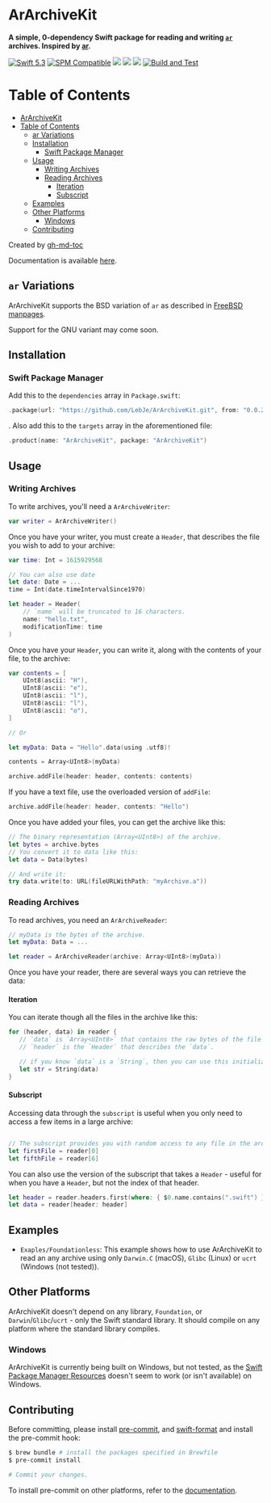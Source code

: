 # ArArchiveKit

**A simple, 0-dependency Swift package for reading and writing [`ar`](<https://en.wikipedia.org/wiki/Ar_(Unix)>) archives. Inspired by [ar](https://github.com/blakesmith/ar).**

[![Swift 5.3](https://img.shields.io/badge/Swift-5.3-brightgreen?logo=swift)](https://swift.org)
[![SPM Compatible](https://img.shields.io/badge/SPM-compatible-brightgreen.svg)](https://swift.org/package-manager)
[![](https://img.shields.io/endpoint?url=https%3A%2F%2Fswiftpackageindex.com%2Fapi%2Fpackages%2FLebJe%2FArArchiveKit%2Fbadge%3Ftype%3Dswift-versions)](https://swiftpackageindex.com/LebJe/ArArchiveKit)
[![](https://img.shields.io/endpoint?url=https%3A%2F%2Fswiftpackageindex.com%2Fapi%2Fpackages%2FLebJe%2FArArchiveKit%2Fbadge%3Ftype%3Dplatforms)](https://swiftpackageindex.com/LebJe/ArArchiveKit)
[![](https://img.shields.io/github/v/tag/LebJe/ArArchiveKit)](https://github.com/LebJe/ArArchiveKit/releases)
[![Build and Test](https://github.com/LebJe/ArArchiveKit/workflows/Build%20and%20Test/badge.svg)](https://github.com/LebJe/ArArchiveKit/actions?query=workflow%3A%22Build+and+Test%22)

# Table of Contents

<!--ts-->

-   [ArArchiveKit](#ararchivekit)
-   [Table of Contents](#table-of-contents)
    -   [ar Variations](#ar-variations)
    -   [Installation](#installation)
        -   [Swift Package Manager](#swift-package-manager)
    -   [Usage](#usage)
        -   [Writing Archives](#writing-archives)
        -   [Reading Archives](#reading-archives)
            -   [Iteration](#iteration)
            -   [Subscript](#subscript)
    -   [Examples](#examples)
    -   [Other Platforms](#other-platforms)
        -   [Windows](#windows)
    -   [Contributing](#contributing)

<!-- Added by: lebje, at: Fri Apr  9 18:48:17 EDT 2021 -->

<!--te-->

Created by [gh-md-toc](https://github.com/ekalinin/github-markdown-toc)

Documentation is available [here](https://lebje.github.io/ArArchiveKit).

## `ar` Variations

ArArchiveKit supports the BSD variation of `ar` as described in [FreeBSD manpages](https://www.freebsd.org/cgi/man.cgi?query=ar&sektion=5).

Support for the GNU variant may come soon.

## Installation

### Swift Package Manager

Add this to the `dependencies` array in `Package.swift`:

```swift
.package(url: "https://github.com/LebJe/ArArchiveKit.git", from: "0.0.2")
```

. Also add this to the `targets` array in the aforementioned file:

```swift
.product(name: "ArArchiveKit", package: "ArArchiveKit")
```

## Usage

### Writing Archives

To write archives, you'll need a `ArArchiveWriter`:

```swift
var writer = ArArchiveWriter()
```

Once you have your writer, you must create a `Header`, that describes the file you wish to add to your archive:

```swift
var time: Int = 1615929568

// You can also use date
let date: Date = ...
time = Int(date.timeIntervalSince1970)

let header = Header(
	// `name` will be truncated to 16 characters.
	name: "hello.txt",
	modificationTime: time
)
```

Once you have your `Header`, you can write it, along with the contents of your file, to the archive:

```swift
var contents = [
	UInt8(ascii: "H"),
	UInt8(ascii: "e"),
	UInt8(ascii: "l"),
	UInt8(ascii: "l"),
	UInt8(ascii: "o"),
]

// Or

let myData: Data = "Hello".data(using .utf8)!

contents = Array<UInt8>(myData)

archive.addFile(header: header, contents: contents)
```

If you have a text file, use the overloaded version of `addFile`:

```swift
archive.addFile(header: header, contents: "Hello")
```

Once you have added your files, you can get the archive like this:

```swift
// The binary representation (Array<UInt8>) of the archive.
let bytes = archive.bytes
// You convert it to data like this:
let data = Data(bytes)

// And write it:
try data.write(to: URL(fileURLWithPath: "myArchive.a"))
```

### Reading Archives

To read archives, you need an `ArArchiveReader`:

```swift
// myData is the bytes of the archive.
let myData: Data = ...

let reader = ArArchiveReader(archive: Array<UInt8>(myData))
```

Once you have your reader, there are several ways you can retrieve the data:

#### Iteration

You can iterate though all the files in the archive like this:

```swift
for (header, data) in reader {
   // `data` is `Array<UInt8>` that contains the raw bytes of the file in the archive.
   // `header` is the `Header` that describes the `data`.

   // if you know `data` is a `String`, then you can use this initializer:
   let str = String(data)
}
```

#### Subscript

Accessing data through the `subscript` is useful when you only need to access a few items in a large archive:

```swift

// The subscript provides you with random access to any file in the archive:
let firstFile = reader[0]
let fifthFile = reader[6]
```

You can also use the version of the subscript that takes a `Header` - useful for when you have a `Header`, but not the index of that header.

```swift
let header = reader.headers.first(where: { $0.name.contains(".swift") })!
let data = reader[header: header]
```

## Examples

-   `Exaples/Foundationless`: This example shows how to use ArArchiveKit to read an any archive using only `Darwin.C` (macOS), `Glibc` (Linux) or `ucrt` (Windows (not tested)).

## Other Platforms

ArArchiveKit doesn't depend on any library, `Foundation`, or `Darwin`/`Glibc`/`ucrt` - only the Swift standard library. It should compile on any platform where the standard library compiles.

### Windows

ArArchiveKit is currently being built on Windows, but not tested, as the [Swift Package Manager Resources](https://github.com/apple/swift-evolution/blob/main/proposals/0271-package-manager-resources.md) doesn't seem to work (or isn't available) on Windows.

## Contributing

Before committing, please install [pre-commit](https://pre-commit.com), and [swift-format](https://github.com/nicklockwood/SwiftFormat) and install the pre-commit hook:

```bash
$ brew bundle # install the packages specified in Brewfile
$ pre-commit install

# Commit your changes.
```

To install pre-commit on other platforms, refer to the [documentation](https://pre-commit.com/#install).
